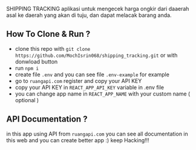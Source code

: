 SHIPPING TRACKING aplikasi untuk mengecek harga ongkir dari daaerah asal ke daerah yang akan di tuju, dan dapat melacak barang anda.

## How To Clone & Run ?

- clone this repo with ```git clone https://github.com/MochIsrin068/shipping_tracking.git``` or with donwload button
- run ```npm i```
- create file ```.env``` and you can see file ```.env-example``` for example
- go to ```ruangapi.com``` register and copy your API KEY
- copy your API KEY in ```REACT_APP_API_KEY``` variable in .env file
- you can change app name in ```REACT_APP_NAME``` with your custom name ( optional )


## API Documentation ?

in this app using API from ```ruangapi.com``` you can see all documentation in this web and you can create better app :) keep Hacking!!!